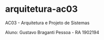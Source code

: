 # arquitetura-ac03
AC03 - Arquitetura e Projeto de Sistemas

Aluno: Gustavo Braganti Pessoa - RA 1902194
